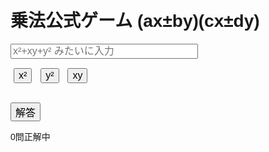 <!DOCTYPE html>
<html lang="ja">
<head>
  <meta charset="UTF-8">
  <title>乗法公式ゲーム (ax±by)(cx±dy)</title>
  <style>
    body { font-family: Arial; padding: 20px; }
    input[type="text"] { width: 300px; font-size: 16px; }
    button { font-size: 16px; margin-top: 10px; }
    .term-buttons { margin-top: 10px; }
    .term-buttons button { margin: 5px; }
  </style>
</head>
<body>
  <h1>乗法公式ゲーム (ax±by)(cx±dy)</h1>
  <div id="question"></div>
  <input type="text" id="answer" placeholder="x²+xy+y² みたいに入力">
  <br>
  <div class="term-buttons">
    <button onclick="insertTerm('x²')">x²</button>
    <button onclick="insertTerm('y²')">y²</button>
    <button onclick="insertTerm('xy')">xy</button>
  </div>
  <br>
  <button onclick="checkAnswer()">解答</button>
  <p id="result"></p>
  <p id="score">0問正解中</p>

  <script>
    let questionCount = 0;
    let correctCount = 0;
    let a, b, c, d, plusAB, plusCD, correctExpansion;

    function generateQuestion() {
      a = Math.floor(Math.random() * 10) + 1;
      b = Math.floor(Math.random() * 10) + 1;
      c = Math.floor(Math.random() * 10) + 1;
      d = Math.floor(Math.random() * 10) + 1;

      plusAB = Math.random() < 0.5;
      plusCD = Math.random() < 0.5;

      const operatorAB = plusAB ? "+" : "-";
      const operatorCD = plusCD ? "+" : "-";

      // Display question
      document.getElementById("question").textContent =
        `Q${questionCount + 1}: ( ${a}x ${operatorAB} ${b}y ) × ( ${c}x ${operatorCD} ${d}y ) を展開して！`;

      // Calculate correct expansion
      correctExpansion = `${a * c}x² ${operatorAB === "+" ? "+" : "-"} ${a * d + b * c}xy ${operatorCD === "+" ? "+" : "-"} ${b * d}y²`;
    }

    function insertTerm(term) {
      const inputField = document.getElementById("answer");
      inputField.value += term;  // Add the selected term to the input field
    }

    function checkAnswer() {
      const userAnswer = document.getElementById("answer").value.replace(/\s+/g, "");
      const result = document.getElementById("result");

      if (userAnswer === correctExpansion) {
        result.textContent = "正解！ 🎉";
        correctCount++;
      } else {
        result.textContent = `不正解 😢 正解は ${correctExpansion}`;
      }

      questionCount++;
      document.getElementById("score").textContent = `${questionCount}問中 ${correctCount}問正解`;

      if (questionCount >= 10) {
        showResult();
      } else {
        document.getElementById("answer").value = "";
        generateQuestion();
      }
    }

    function showResult() {
      const accuracy = (correctCount / 10) * 100;
      if (confirm(`お疲れさま！終わりたい場合はサイトを閉じてください。\n正答数：${correctCount}/10\n正答率：${accuracy.toFixed(1)}%\nもう一度挑戦しますか？`)) {
        questionCount = 0;
        correctCount = 0;
        document.getElementById("answer").value = "";
        document.getElementById("result").textContent = "";
        document.getElementById("score").textContent = "0問正解中";
        generateQuestion();
      } else {
        alert("また遊んでね！");
      }
    }

    generateQuestion();
  </script>
</body>
</html>
